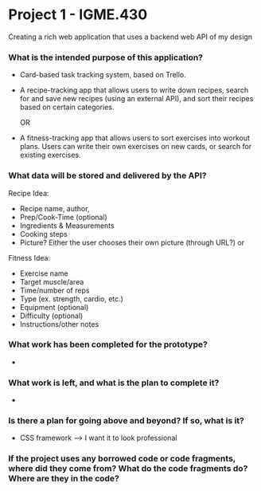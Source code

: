 # Project 1 - IGME.430
Creating a rich web application that uses a backend web API of my design

### What is the intended purpose of this application?
- Card-based task tracking system, based on Trello.
- A recipe-tracking app that allows users to write down recipes, search for and save new recipes (using an external API), and sort their recipes based on certain categories.

  OR
  
- A fitness-tracking app that allows users to sort exercises into workout plans. Users can write their own exercises on new cards, or search for existing exercises.
### What data will be stored and delivered by the API?
Recipe Idea: 
- Recipe name, author,
- Prep/Cook-Time (optional)
- Ingredients & Measurements
- Cooking steps
- Picture? Either the user chooses their own picture (through URL?) or 
  
Fitness Idea:
- Exercise name
- Target muscle/area
- Time/number of reps
- Type (ex. strength, cardio, etc.)
- Equipment (optional)
- Difficulty (optional)
- Instructions/other notes
### What work has been completed for the prototype?
-
### What work is left, and what is the plan to complete it?
- 
### Is there a plan for going above and beyond? If so, what is it?
- CSS framework --> I want it to look professional
### If the project uses any borrowed code or code fragments, where did they come from? What do the code fragments do? Where are they in the code?
